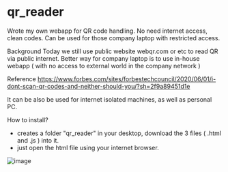 # qr_reader
Wrote my own webapp for QR code handling. No need internet access, clean codes.
Can be used for those company laptop with restricted access.

Background
           Today we still use public website webqr.com or etc to read QR via public internet.
           Better way for company laptop is to use in-house webapp ( with no access to external world in the company network  )

Reference
https://www.forbes.com/sites/forbestechcouncil/2020/06/01/i-dont-scan-qr-codes-and-neither-should-you/?sh=2f9a89451d1e

It can be also be used for internet isolated machines, as well as personal PC.

How to install?
- creates a folder "qr_reader" in your desktop, download the 3 files ( .html and .js ) into it.
- just open the html file using your internet browser.

![image](https://user-images.githubusercontent.com/32192638/122538988-b3138600-d059-11eb-8d4e-01186f8e45c8.png)
